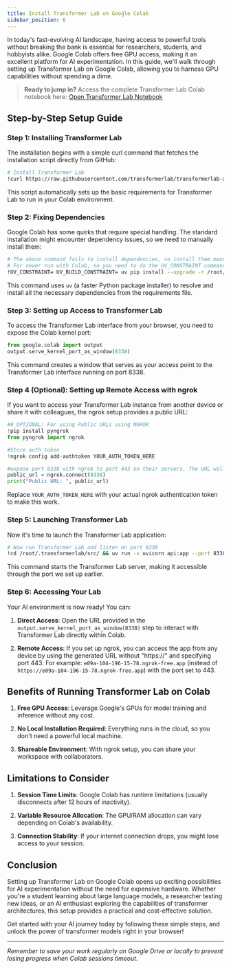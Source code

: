 ```yaml
---
title: Install Transformer Lab on Google Colab
sidebar_position: 6
---
```


In today's fast-evolving AI landscape, having access to powerful tools without breaking the bank is essential for researchers, students, and hobbyists alike. Google Colab offers free GPU access, making it an excellent platform for AI experimentation. In this guide, we'll walk through setting up Transformer Lab on Google Colab, allowing you to harness GPU capabilities without spending a dime.

> **Ready to jump in?** Access the complete Transformer Lab Colab notebook here: [Open Transformer Lab Notebook](https://colab.research.google.com/drive/18d98Ve8Ai5CIGzsQ0lBYMCNoTZV1B55S)


## Step-by-Step Setup Guide

### Step 1: Installing Transformer Lab

The installation begins with a simple curl command that fetches the installation script directly from GitHub:

```bash
# Install Transformer Lab
!curl https://raw.githubusercontent.com/transformerlab/transformerlab-api/main/install.sh | bash
```

This script automatically sets up the basic requirements for Transformer Lab to run in your Colab environment.

### Step 2: Fixing Dependencies

Google Colab has some quirks that require special handling. The standard installation might encounter dependency issues, so we need to manually install them:

```bash
# The above command fails to install dependencies, so install them manually
# For newer run with Colab, so you need to do the UV_CONSTRAINT command for some reason
!UV_CONSTRAINT= UV_BUILD_CONSTRAINT= uv pip install --upgrade -r /root/.transformerlab/src/requirements-uv.txt
```

This command uses `uv` (a faster Python package installer) to resolve and install all the necessary dependencies from the requirements file.

### Step 3: Setting up Access to Transformer Lab

To access the Transformer Lab interface from your browser, you need to expose the Colab kernel port:

```python
from google.colab import output
output.serve_kernel_port_as_window(8338)
```

This command creates a window that serves as your access point to the Transformer Lab interface running on port 8338.

### Step 4 (Optional): Setting up Remote Access with ngrok

If you want to access your Transformer Lab instance from another device or share it with colleagues, the ngrok setup provides a public URL:

```python
## OPTIONAL: For using Public URLs using NGROK
!pip install pyngrok
from pyngrok import ngrok

#Store auth token
!ngrok config add-authtoken YOUR_AUTH_TOKEN_HERE

#expose port 8338 with ngrok to port 443 on their servers. The URL will print out below
public_url = ngrok.connect(8338)
print("Public URL: ", public_url)
```

Replace `YOUR_AUTH_TOKEN_HERE` with your actual ngrok authentication token to make this work.

### Step 5: Launching Transformer Lab

Now it's time to launch the Transformer Lab application:

```bash
# Now run Transformer Lab and listen on port 8338
!cd /root/.transformerlab/src/ && uv run -v uvicorn api:app --port 8338 --host 0.0.0.0 --no-access-log
```

This command starts the Transformer Lab server, making it accessible through the port we set up earlier.

### Step 6: Accessing Your Lab

Your AI environment is now ready! You can:

1. **Direct Access**: Open the URL provided in the `output.serve_kernel_port_as_window(8338)` step to interact with Transformer Lab directly within Colab.

2. **Remote Access**: If you set up ngrok, you can access the app from any device by using the generated URL without "https://" and specifying port 443. For example: `e09a-104-196-15-78.ngrok-free.app` (instead of `https://e09a-104-196-15-78.ngrok-free.app`) with the port set to 443.

## Benefits of Running Transformer Lab on Colab

1. **Free GPU Access**: Leverage Google's GPUs for model training and inference without any cost.
  
2. **No Local Installation Required**: Everything runs in the cloud, so you don't need a powerful local machine.

3. **Shareable Environment**: With ngrok setup, you can share your workspace with collaborators.

## Limitations to Consider

1. **Session Time Limits**: Google Colab has runtime limitations (usually disconnects after 12 hours of inactivity).

2. **Variable Resource Allocation**: The GPU/RAM allocation can vary depending on Colab's availability.

3. **Connection Stability**: If your internet connection drops, you might lose access to your session.

## Conclusion

Setting up Transformer Lab on Google Colab opens up exciting possibilities for AI experimentation without the need for expensive hardware. Whether you're a student learning about large language models, a researcher testing new ideas, or an AI enthusiast exploring the capabilities of transformer architectures, this setup provides a practical and cost-effective solution.

Get started with your AI journey today by following these simple steps, and unlock the power of transformer models right in your browser!

---

*Remember to save your work regularly on Google Drive or locally to prevent losing progress when Colab sessions timeout.*
